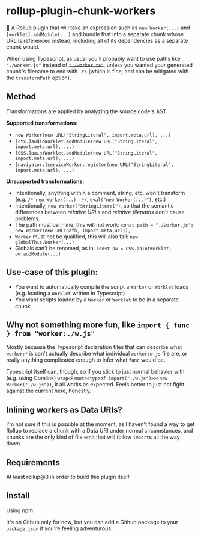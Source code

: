 # rollup-plugin-chunk-workers

🍣 A Rollup plugin that will take an expression such as `new Worker(...)` and `[worklet].addModule(...)` and bundle that into a separate chunk whose URL is referenced instead, including all of its dependencies as a separate chunk would.

When using Typescript, as usual you'll probably want to use paths like `"./worker.js"` instead of ~~`"./worker.ts"`~~, unless you wanted your generated chunk's filename to end with `.ts` (which is fine, and can be mitigated with the `transformPath` option).

## Method

Transformations are applied by analyzing the source code's AST.

**Supported transformations**:
* `new Worker(new URL("StringLiteral", import.meta.url), ...)`
* `[ctx.]audioWorklet.addModule(new URL("StringLiteral", import.meta.url), ...)`
* `[CSS.]paintWorklet.addModule(new URL("StringLiteral", import.meta.url), ...)`
* `[navigator.]serviceWorker.register(new URL("StringLiteral", import.meta.url), ...)`

**Unsupported transformations**:
* Intentionally, anything within a comment, string, etc. won't transform (e.g. `/* new Worker(...)  */`, `eval("new Worker(...)")`, etc.)
* Intentionally, `new Worker("StringLiteral")`, so that the semantic differences between *relative URLs* and *relative filepaths* don't cause problems.
* The path must be inline, this will not work: `const path = "./worker.js"; new Worker(new URL(path, import.meta.url));`
* `Worker` must not be qualified, this will also fail: `new globalThis.Worker(...)`
* Globals can't be renamed, as in: `const pw = CSS.paintWorklet; pw.addModule(...)`

## Use-case of this plugin: 

* You want to automatically compile the script a `Worker` or `Worklet` loads (e.g. loading a `Worklet` written in Typescript)
* You want scripts loaded by a `Worker` or `Worklet` to be in a separate chunk

## Why not something more fun, like `import { func } from "worker:./w.js"`

Mostly because the Typescript declaration files that can describe what `worker:*` is can't actually describe what individual `worker:w.js` file are, or really anything complicated enough to infer what `func` would be.

Typescript itself can, though, so if you stick to just normal behavior with (e.g. using Comlink) `wrap<Remote<typeof import("./w.js")>>(new Worker("./w.js"))`, it all works as expected. Feels better to just not fight against the current here, honestly.

## Inlining workers as Data URIs?

I'm not sure if this is possible at the moment, as I haven't found a way to get Rollup to replace a chunk with a Data URI under normal circumstances, and chunks are the only kind of file emit that will follow `import`s all the way down.

## Requirements

At least rollup@3 in order to build this plugin itself.

## Install

Using npm:

It's on Github only for now, but you can add a Github package to your `package.json` if you're feeling adventurous.


